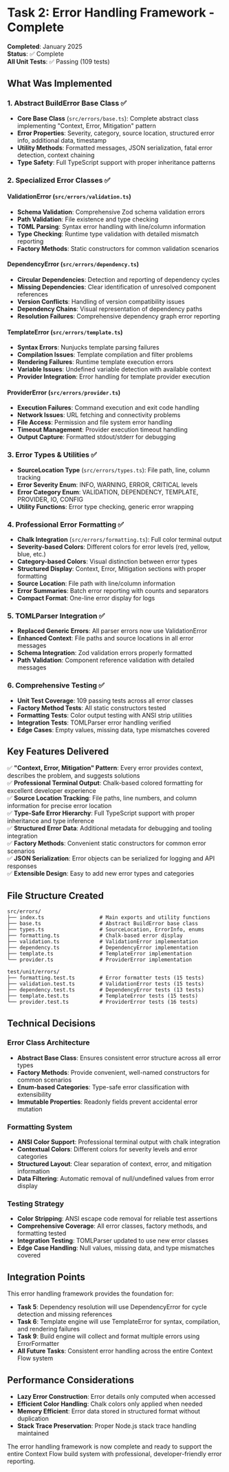 # Task 2: Error Handling Framework - Complete

**Completed**: January 2025  
**Status**: ✅ Complete  
**All Unit Tests**: ✅ Passing (109 tests)

## What Was Implemented

### 1. Abstract BuildError Base Class ✅
- **Core Base Class** (`src/errors/base.ts`): Complete abstract class implementing "Context, Error, Mitigation" pattern
- **Error Properties**: Severity, category, source location, structured error info, additional data, timestamp
- **Utility Methods**: Formatted messages, JSON serialization, fatal error detection, context chaining
- **Type Safety**: Full TypeScript support with proper inheritance patterns

### 2. Specialized Error Classes ✅

#### ValidationError (`src/errors/validation.ts`)
- **Schema Validation**: Comprehensive Zod schema validation errors
- **Path Validation**: File existence and type checking
- **TOML Parsing**: Syntax error handling with line/column information
- **Type Checking**: Runtime type validation with detailed mismatch reporting
- **Factory Methods**: Static constructors for common validation scenarios

#### DependencyError (`src/errors/dependency.ts`)
- **Circular Dependencies**: Detection and reporting of dependency cycles
- **Missing Dependencies**: Clear identification of unresolved component references
- **Version Conflicts**: Handling of version compatibility issues
- **Dependency Chains**: Visual representation of dependency paths
- **Resolution Failures**: Comprehensive dependency graph error reporting

#### TemplateError (`src/errors/template.ts`)
- **Syntax Errors**: Nunjucks template parsing failures
- **Compilation Issues**: Template compilation and filter problems
- **Rendering Failures**: Runtime template execution errors
- **Variable Issues**: Undefined variable detection with available context
- **Provider Integration**: Error handling for template provider execution

#### ProviderError (`src/errors/provider.ts`)
- **Execution Failures**: Command execution and exit code handling
- **Network Issues**: URL fetching and connectivity problems
- **File Access**: Permission and file system error handling
- **Timeout Management**: Provider execution timeout handling
- **Output Capture**: Formatted stdout/stderr for debugging

### 3. Error Types & Utilities ✅
- **SourceLocation Type** (`src/errors/types.ts`): File path, line, column tracking
- **Error Severity Enum**: INFO, WARNING, ERROR, CRITICAL levels
- **Error Category Enum**: VALIDATION, DEPENDENCY, TEMPLATE, PROVIDER, IO, CONFIG
- **Utility Functions**: Error type checking, generic error wrapping

### 4. Professional Error Formatting ✅
- **Chalk Integration** (`src/errors/formatting.ts`): Full color terminal output
- **Severity-based Colors**: Different colors for error levels (red, yellow, blue, etc.)
- **Category-based Colors**: Visual distinction between error types
- **Structured Display**: Context, Error, Mitigation sections with proper formatting
- **Source Location**: File path with line/column information
- **Error Summaries**: Batch error reporting with counts and separators
- **Compact Format**: One-line error display for logs

### 5. TOMLParser Integration ✅
- **Replaced Generic Errors**: All parser errors now use ValidationError
- **Enhanced Context**: File paths and source locations in all error messages
- **Schema Integration**: Zod validation errors properly formatted
- **Path Validation**: Component reference validation with detailed messages

### 6. Comprehensive Testing ✅
- **Unit Test Coverage**: 109 passing tests across all error classes
- **Factory Method Tests**: All static constructors tested
- **Formatting Tests**: Color output testing with ANSI strip utilities
- **Integration Tests**: TOMLParser error handling verified
- **Edge Cases**: Empty values, missing data, type mismatches covered

## Key Features Delivered

✅ **"Context, Error, Mitigation" Pattern**: Every error provides context, describes the problem, and suggests solutions  
✅ **Professional Terminal Output**: Chalk-based colored formatting for excellent developer experience  
✅ **Source Location Tracking**: File paths, line numbers, and column information for precise error location  
✅ **Type-Safe Error Hierarchy**: Full TypeScript support with proper inheritance and type inference  
✅ **Structured Error Data**: Additional metadata for debugging and tooling integration  
✅ **Factory Methods**: Convenient static constructors for common error scenarios  
✅ **JSON Serialization**: Error objects can be serialized for logging and API responses  
✅ **Extensible Design**: Easy to add new error types and categories  

## File Structure Created

```
src/errors/
├── index.ts                  # Main exports and utility functions
├── base.ts                   # Abstract BuildError base class
├── types.ts                  # SourceLocation, ErrorInfo, enums
├── formatting.ts             # Chalk-based error display
├── validation.ts             # ValidationError implementation
├── dependency.ts             # DependencyError implementation
├── template.ts               # TemplateError implementation
└── provider.ts               # ProviderError implementation

test/unit/errors/
├── formatting.test.ts        # Error formatter tests (15 tests)
├── validation.test.ts        # ValidationError tests (15 tests)
├── dependency.test.ts        # DependencyError tests (13 tests)
├── template.test.ts          # TemplateError tests (15 tests)
└── provider.test.ts          # ProviderError tests (16 tests)
```

## Technical Decisions

### Error Class Architecture
- **Abstract Base Class**: Ensures consistent error structure across all error types
- **Factory Methods**: Provide convenient, well-named constructors for common scenarios
- **Enum-based Categories**: Type-safe error classification with extensibility
- **Immutable Properties**: Readonly fields prevent accidental error mutation

### Formatting System
- **ANSI Color Support**: Professional terminal output with chalk integration
- **Contextual Colors**: Different colors for severity levels and error categories
- **Structured Layout**: Clear separation of context, error, and mitigation information
- **Data Filtering**: Automatic removal of null/undefined values from error display

### Testing Strategy
- **Color Stripping**: ANSI escape code removal for reliable test assertions
- **Comprehensive Coverage**: All error classes, factory methods, and formatting tested
- **Integration Testing**: TOMLParser updated to use new error classes
- **Edge Case Handling**: Null values, missing data, and type mismatches covered

## Integration Points

This error handling framework provides the foundation for:
- **Task 5**: Dependency resolution will use DependencyError for cycle detection and missing references
- **Task 6**: Template engine will use TemplateError for syntax, compilation, and rendering failures
- **Task 9**: Build engine will collect and format multiple errors using ErrorFormatter
- **All Future Tasks**: Consistent error handling across the entire Context Flow system

## Performance Considerations

- **Lazy Error Construction**: Error details only computed when accessed
- **Efficient Color Handling**: Chalk colors only applied when needed
- **Memory Efficient**: Error data stored in structured format without duplication
- **Stack Trace Preservation**: Proper Node.js stack trace handling maintained

The error handling framework is now complete and ready to support the entire Context Flow build system with professional, developer-friendly error reporting.